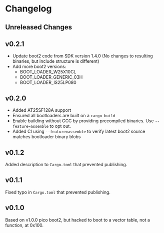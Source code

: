 # Changelog

## Unreleased Changes

## v0.2.1

* Update boot2 code from SDK version 1.4.0
  (No changes to resulting binaries, but include structure is different)
* Add more boot2 versions:
  * BOOT_LOADER_W25X10CL
  * BOOT_LOADER_GENERIC_03H
  * BOOT_LOADER_IS25LP080

## v0.2.0

* Added AT25SF128A support
* Ensured all bootloaders are built on a `cargo build`
* Enable building without GCC by providing precompiled binaries. Use `--feature=assemble` to opt out.
* Added CI using `--feature=assemble` to verify latest boot2 source matches bootloader binary blobs

## v0.1.2

Added description to `Cargo.toml` that prevented publishing.

## v0.1.1

Fixed typo in `Cargo.toml` that prevented publishing.

## v0.1.0

Based on v1.0.0 pico boot2, but hacked to boot to a vector table, not a function, at 0x100.

